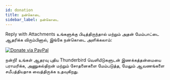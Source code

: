 ```yaml
---
id: donation
title: நன்கொடை
sidebar_label: நன்கொடை
---
```


Reply with Attachments உங்களுக்கு பிடித்திருந்தால் மற்றும் அதன் மேம்பாட்டை ஆதரிக்க விரும்பினால், இங்கே நன்கொடை அளிக்கலாம்:

[![Donate via PayPal](https://raw.githubusercontent.com/stefan-niedermann/paypal-donate-button/master/paypal-donate-button.png)](https://www.paypal.com/donate/?hosted_button_id=L2NQXHB7FQ5FJ)

நன்றி! உங்கள் ஆதரவு புதிய Thunderbird வெளியீடுகளுடன் இணக்கத்தன்மையை பராமரிக்க, அணுகல்திறன் மற்றும் சோதனைகளை மேம்படுத்த, மேலும் ஆவணங்களை சமீபத்தியதாக வைத்திருக்க உதவுகிறது.
